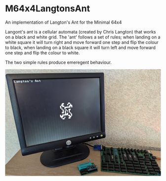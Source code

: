 # M64x4LangtonsAnt

An implementation of Langton's Ant for the Minimal 64x4

Langont's ant is a cellular automata (created by Chris Langton) that works on a black and white grid. The 'ant' follows a set of rules; when landing on a white square it will turn right and move forward one step and flip the colour to black, when landing on a black square it will turn left and move forward one step and flip the colour to white.

The two simple rules produce emeregent behaviour.

![screenshot](PXL_20240515_184417537~2.jpg)
